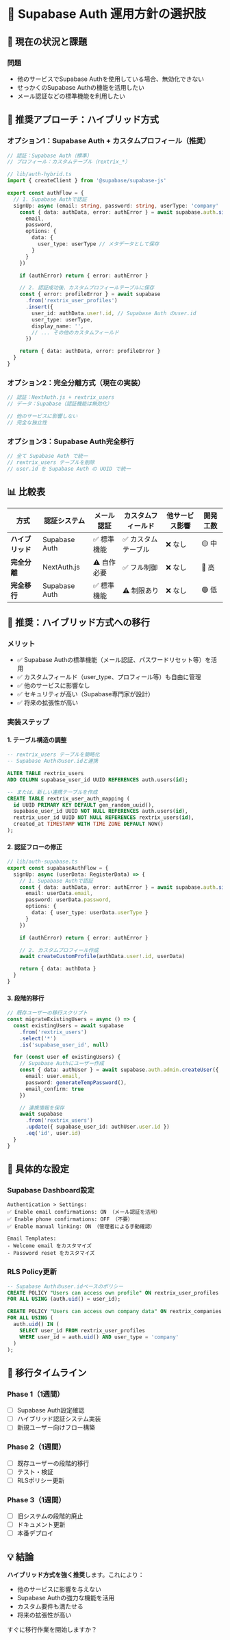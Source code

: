 # 🔐 Supabase Auth 運用方針の選択肢

## 🤔 現在の状況と課題

### 問題
- 他のサービスでSupabase Authを使用している場合、無効化できない
- せっかくのSupabase Authの機能を活用したい
- メール認証などの標準機能を利用したい

## 🚀 推奨アプローチ：**ハイブリッド方式**

### オプション1：Supabase Auth + カスタムプロフィール（推奨）

```typescript
// 認証：Supabase Auth（標準）
// プロフィール：カスタムテーブル（rextrix_*）

// lib/auth-hybrid.ts
import { createClient } from '@supabase/supabase-js'

export const authFlow = {
  // 1. Supabase Authで認証
  signUp: async (email: string, password: string, userType: 'company' | 'cfo') => {
    const { data: authData, error: authError } = await supabase.auth.signUp({
      email,
      password,
      options: {
        data: {
          user_type: userType // メタデータとして保存
        }
      }
    })

    if (authError) return { error: authError }

    // 2. 認証成功後、カスタムプロフィールテーブルに保存
    const { error: profileError } = await supabase
      .from('rextrix_user_profiles')
      .insert({
        user_id: authData.user!.id, // Supabase Auth のuser.id
        user_type: userType,
        display_name: '',
        // ... その他のカスタムフィールド
      })

    return { data: authData, error: profileError }
  }
}
```

### オプション2：完全分離方式（現在の実装）

```typescript
// 認証：NextAuth.js + rextrix_users
// データ：Supabase（認証機能は無効化）

// 他のサービスに影響しない
// 完全な独立性
```

### オプション3：Supabase Auth完全移行

```typescript
// 全て Supabase Auth で統一
// rextrix_users テーブルを削除
// user.id を Supabase Auth の UUID で統一
```

## 📊 比較表

| 方式 | 認証システム | メール認証 | カスタムフィールド | 他サービス影響 | 開発工数 |
|------|------------|-----------|------------------|--------------|---------|
| **ハイブリッド** | Supabase Auth | ✅ 標準機能 | ✅ カスタムテーブル | ❌ なし | 🟡 中 |
| **完全分離** | NextAuth.js | ⚠️ 自作必要 | ✅ フル制御 | ❌ なし | 🔴 高 |
| **完全移行** | Supabase Auth | ✅ 標準機能 | ⚠️ 制限あり | ❌ なし | 🟢 低 |

## 🎯 推奨：ハイブリッド方式への移行

### メリット
- ✅ Supabase Authの標準機能（メール認証、パスワードリセット等）を活用
- ✅ カスタムフィールド（user_type、プロフィール等）も自由に管理
- ✅ 他のサービスに影響なし
- ✅ セキュリティが高い（Supabase専門家が設計）
- ✅ 将来の拡張性が高い

### 実装ステップ

#### 1. テーブル構造の調整

```sql
-- rextrix_users テーブルを簡略化
-- Supabase Authのuser.idと連携

ALTER TABLE rextrix_users 
ADD COLUMN supabase_user_id UUID REFERENCES auth.users(id);

-- または、新しい連携テーブルを作成
CREATE TABLE rextrix_user_auth_mapping (
  id UUID PRIMARY KEY DEFAULT gen_random_uuid(),
  supabase_user_id UUID NOT NULL REFERENCES auth.users(id),
  rextrix_user_id UUID NOT NULL REFERENCES rextrix_users(id),
  created_at TIMESTAMP WITH TIME ZONE DEFAULT NOW()
);
```

#### 2. 認証フローの修正

```typescript
// lib/auth-supabase.ts
export const supabaseAuthFlow = {
  signUp: async (userData: RegisterData) => {
    // 1. Supabase Authで認証
    const { data: authData, error: authError } = await supabase.auth.signUp({
      email: userData.email,
      password: userData.password,
      options: {
        data: { user_type: userData.userType }
      }
    })

    if (authError) return { error: authError }

    // 2. カスタムプロフィール作成
    await createCustomProfile(authData.user!.id, userData)

    return { data: authData }
  }
}
```

#### 3. 段階的移行

```typescript
// 既存ユーザーの移行スクリプト
const migrateExistingUsers = async () => {
  const existingUsers = await supabase
    .from('rextrix_users')
    .select('*')
    .is('supabase_user_id', null)

  for (const user of existingUsers) {
    // Supabase Authにユーザー作成
    const { data: authUser } = await supabase.auth.admin.createUser({
      email: user.email,
      password: generateTempPassword(),
      email_confirm: true
    })

    // 連携情報を保存
    await supabase
      .from('rextrix_users')
      .update({ supabase_user_id: authUser.user.id })
      .eq('id', user.id)
  }
}
```

## 🔧 具体的な設定

### Supabase Dashboard設定

```
Authentication > Settings:
✅ Enable email confirmations: ON （メール認証を活用）
✅ Enable phone confirmations: OFF （不要）
✅ Enable manual linking: ON （管理者による手動確認）

Email Templates:
- Welcome email をカスタマイズ
- Password reset をカスタマイズ
```

### RLS Policy更新

```sql
-- Supabase Authのuser.idベースのポリシー
CREATE POLICY "Users can access own profile" ON rextrix_user_profiles
FOR ALL USING (auth.uid() = user_id);

CREATE POLICY "Users can access own company data" ON rextrix_companies  
FOR ALL USING (
  auth.uid() IN (
    SELECT user_id FROM rextrix_user_profiles 
    WHERE user_id = auth.uid() AND user_type = 'company'
  )
);
```

## 🚀 移行タイムライン

### Phase 1（1週間）
- [ ] Supabase Auth設定確認
- [ ] ハイブリッド認証システム実装
- [ ] 新規ユーザー向けフロー構築

### Phase 2（1週間） 
- [ ] 既存ユーザーの段階的移行
- [ ] テスト・検証
- [ ] RLSポリシー更新

### Phase 3（1週間）
- [ ] 旧システムの段階的廃止
- [ ] ドキュメント更新
- [ ] 本番デプロイ

## 💡 結論

**ハイブリッド方式を強く推奨**します。これにより：

- 他のサービスに影響を与えない
- Supabase Authの強力な機能を活用
- カスタム要件も満たせる
- 将来の拡張性が高い

すぐに移行作業を開始しますか？
